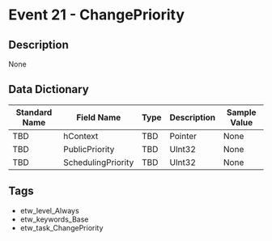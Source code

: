 # Event 21 - ChangePriority

## Description
None

## Data Dictionary
|Standard Name|Field Name|Type|Description|Sample Value|
|---|---|---|---|---|
|TBD|hContext|TBD|Pointer|None|None|
|TBD|PublicPriority|TBD|UInt32|None|None|
|TBD|SchedulingPriority|TBD|UInt32|None|None|

## Tags
* etw_level_Always
* etw_keywords_Base
* etw_task_ChangePriority